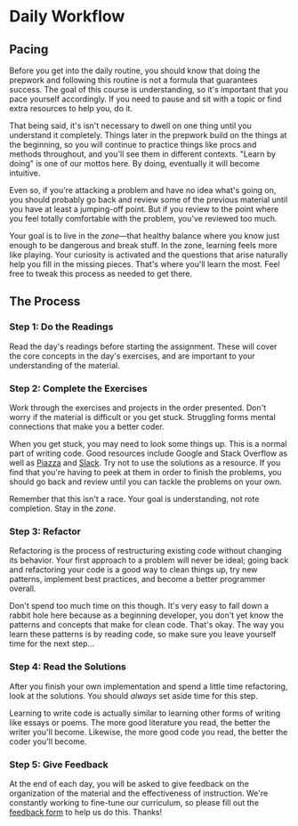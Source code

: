 # Daily Workflow

## Pacing

Before you get into the daily routine, you should know that doing the
prepwork and following this routine is not a formula that guarantees
success. The goal of this course is understanding, so it's important
that you pace yourself accordingly. If you need to pause and sit with a
topic or find extra resources to help you, do it.

That being said, it's isn't necessary to dwell on one thing until you
understand it completely. Things later in the prepwork build on the
things at the beginning, so you will continue to practice things like
procs and methods throughout, and you'll see them in different contexts.
"Learn by doing" is one of our mottos here. By doing, eventually it will
become intuitive.

Even so, if you're attacking a problem and have no idea what's going on,
you should probably go back and review some of the previous material
until you have at least a jumping-off point. But if you review to the
point where you feel totally comfortable with the problem, you've
reviewed too much.

Your goal is to live in the _zone_&mdash;that healthy balance where you
know just enough to be dangerous and break stuff. In the zone, learning
feels more like playing. Your curiosity is activated and the questions
that arise naturally help you fill in the missing pieces. That's where
you'll learn the most. Feel free to tweak this process as needed to get
there.

## The Process

### Step 1: Do the Readings

Read the day's readings before starting the assignment. These will cover
the core concepts in the day's exercises, and are important to your
understanding of the material.

### Step 2: Complete the Exercises

Work through the exercises and projects in the order presented. Don't
worry if the material is difficult or you get stuck. Struggling forms
mental connections that make you a better coder.

When you get stuck, you may need to look some things up. This is a
normal part of writing code. Good resources include Google and Stack
Overflow as well as [Piazza][piazza] and [Slack][prep-course-slack]. Try
not to use the solutions as a resource. If you find that you're having
to peek at them in order to finish the problems, you should go back and
review until you can tackle the problems on your own.

Remember that this isn't a race. Your goal is understanding, not rote
completion. Stay in the _zone_.

### Step 3: Refactor

Refactoring is the process of restructuring existing code without
changing its behavior. Your first approach to a problem will never be
ideal; going back and refactoring your code is a good way to clean
things up, try new patterns, implement best practices, and become a
better programmer overall.

Don't spend too much time on this though. It's very easy to fall down a
rabbit hole here because as a beginning developer, you don't yet know
the patterns and concepts that make for clean code. That's okay. The way
you learn these patterns is by reading code, so make sure you leave
yourself time for the next step...

### Step 4: Read the Solutions

After you finish your own implementation and spend a little time
refactoring, look at the solutions. You should _always_ set aside time
for this step.

Learning to write code is actually similar to learning other forms of
writing like essays or poems. The more good literature you read, the
better the writer you'll become. Likewise, the more good code you read,
the better the coder you'll become.

### Step 5: Give Feedback

At the end of each day, you will be asked to give feedback on the
organization of the material and the effectiveness of instruction. We're
constantly working to fine-tune our curriculum, so please fill out the
[feedback form][feedback-form] to help us do this. Thanks!

[piazza]: https://piazza.com/appacademy.io/spring2016/aa101/home
[prep-course-slack]: https://app-academy-prep.slack.com/
[feedback-form]: https://docs.google.com/forms/d/1z5Vc9tIRRh6_k3DhVaokz4vm9mRVjelB8fUGJRU28ls/viewform
